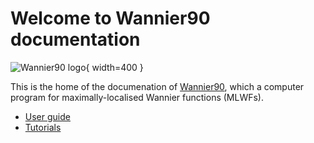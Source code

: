 # Welcome to Wannier90 documentation

![Wannier90 logo](assets/wannier-logo.svg){ width=400 }

This is the home of the documenation of [Wannier90](https://wannier.org), which a computer program for maximally-localised Wannier functions (MLWFs).

- [User guide](user_guide/introduction.md)
- [Tutorials](tutorials/preliminaries.md)
